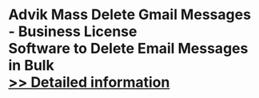 # Advik Mass Delete Gmail Messages - Business License<br />Software to Delete Email Messages in Bulk<br />[>> Detailed information](https://secure.shareit.com/shareit/product.html?productid=300805015&affiliateid=200057808)